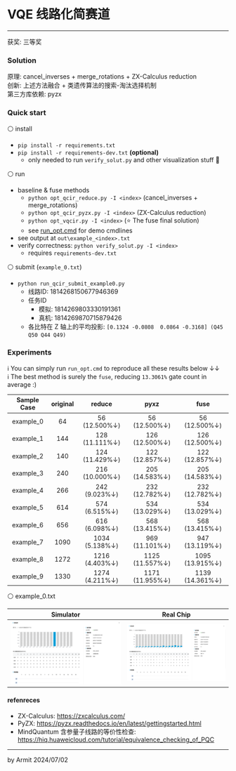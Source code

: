 # VQE 线路化简赛道

----

获奖: 三等奖

### Solution

原理: cancel_inverses + merge_rotations + ZX-Calculus reduction  
创新: 上述方法融合 + 类遗传算法的搜索-淘汰选择机制  
第三方库依赖: pyzx


### Quick start

⚪ install

- `pip install -r requirements.txt`
- `pip install -r requirements-dev.txt` **(optional)**
  - only needed to run `verify_solut.py` and other visualization stuff 🤔

⚪ run
 
- baseline & fuse methods
  - `python opt_qcir_reduce.py -I <index>` (cancel_inverses + merge_rotations)
  - `python opt_qcir_pyzx.py -I <index>` (ZX-Calculus reduction)
  - `python opt_vqcir.py -I <index>` (⭐ The fuse final solution)
  - see [run_opt.cmd](./run_opt.cmd) for demo cmdlines
- see output at `out\example_<index>.txt`
- verify correctness: `python verify_solut.py -I <index>`
  - requires `requirements-dev.txt`

⚪ submit (`example_0.txt`)

- `python run_qcir_submit_example0.py`
  - 线路ID: 1814268150677946369
  - 任务ID
    - 模拟: 1814269803330191361
    - 真机: 1814269870715879426
  - 各比特在 Z 轴上的平均投影: `[0.1324 -0.0808  0.0864 -0.3168] (Q45 Q50 Q44 Q49)`


### Experiments

ℹ You can simply run `run_opt.cmd` to reproduce all these results below ↓↓  
ℹ The best method is surely the `fuse`, reducing `13.3061%` gate count in average :)  

| Sample Case | original | reduce | pyxz | fuse |
| :-: | :-: | :-: | :-: | :-: |
| example_0 |   64 |   56 (12.500%↓) |   56 (12.500%↓) |   56 (12.500%↓) |
| example_1 |  144 |  128 (11.111%↓) |  126 (12.500%↓) |  126 (12.500%↓) |
| example_2 |  140 |  124 (11.429%↓) |  122 (12.857%↓) |  122 (12.857%↓) |
| example_3 |  240 |  216 (10.000%↓) |  205 (14.583%↓) |  205 (14.583%↓) |
| example_4 |  266 |  242  (9.023%↓) |  232 (12.782%↓) |  232 (12.782%↓) |
| example_5 |  614 |  574  (6.515%↓) |  534 (13.029%↓) |  534 (13.029%↓) |
| example_6 |  656 |  616  (6.098%↓) |  568 (13.415%↓) |  568 (13.415%↓) |
| example_7 | 1090 | 1034  (5.138%↓) |  969 (11.101%↓) |  947 (13.119%↓) |
| example_8 | 1272 | 1216  (4.403%↓) | 1125 (11.557%↓) | 1095 (13.915%↓) |
| example_9 | 1330 | 1274  (4.211%↓) | 1171 (11.955%↓) | 1139 (14.361%↓) |

⚪ example_0.txt

| Simulator | Real Chip |
| :-: | :-: |
| ![sim-example_0.png](./img/sim-example_0.png) | ![realchip-example_0.png](./img/realchip-example_0.png) |


#### refenreces

- ZX-Calculus: https://zxcalculus.com/
- PyZX: https://pyzx.readthedocs.io/en/latest/gettingstarted.html
- MindQuantum 含参量子线路的等价性检查: https://hiq.huaweicloud.com/tutorial/equivalence_checking_of_PQC

----
by Armit
2024/07/02 
